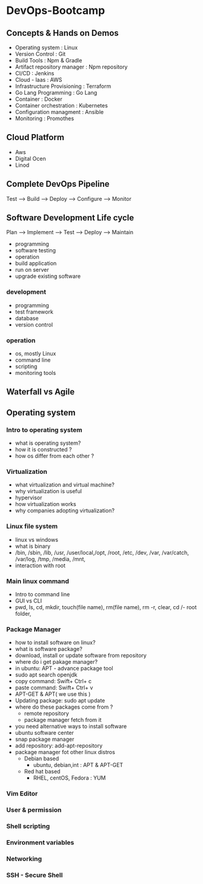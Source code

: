 # DevOps-Bootcamp

## Concepts & Hands on Demos
- Operating system : Linux
- Version Control : Git
- Build Tools : Npm & Gradle
- Artifact repository manager : Npm repository
- CI/CD : Jenkins
- Cloud - laas : AWS
- Infrastructure Provisioning : Terraform
- Go Lang Programming : Go Lang
- Container : Docker
- Container orchestration : Kubernetes
- Configuration managment : Ansible
- Monitoring : Promothes


## Cloud Platform
- Aws
- Digital Ocen
- Linod

## Complete DevOps Pipeline

Test --> Build --> Deploy --> Configure --> Monitor

## Software Development Life cycle

Plan --> Implement --> Test --> Deploy --> Maintain 

- programming
- software testing
- operation
 - build application
 - run on server
 - upgrade existing software 

### development 
- programming
- test framework
- database
- version control

### operation
- os, mostly Linux
- command line 
- scripting
- monitoring tools

## Waterfall vs Agile

## Operating system

### Intro to operating system 
- what is operating system?
- how it is constructed ?
- how os differ from each other ?

### Virtualization
- what virtualization and virtual machine?
- why virtualization is useful
- hypervisor 
- how virtualization works 
- why companies adopting virtualization?



### Linux file system
- linux vs windows
- what is binary
- /bin, /sbin, /lib, /usr, /user/local,/opt, /root, /etc, /dev, /var, /var/catch, /var/log, /tmp, /media, /mnt, 
- interaction with root 

### Main linux command
- Intro to command line
- GUI vs CLI
- pwd, ls, cd, mkdir, touch(file name), rm(file name), rm -r, clear, cd /- root folder, 

### Package Manager
- how to install software on linux?
- what is software package?
- download, install or update software from repository
- where do i get pakage manager?
- in ubuntu: APT - advance package tool
- sudo apt search openjdk
- copy command: Swift+ Ctrl+ c 
- paste command: Swift+ Ctrl+ v
- APT-GET & APT( we use this )
- Updating package: sudo apt update 
- where do these packages come from ? 
  - remote repository
  - package manager fetch from it
- you need alternative ways to install software
 - ubuntu software center 
 - snap package manager 
 - add repository: add-apt-repository
- package manager fot other linux distros
  - Debian based 
    - ubuntu, debian,int : APT & APT-GET
  - Red hat based 
    - RHEL, centOS, Fedora : YUM



### Vim Editor
### User & permission
### Shell scripting
### Environment variables
### Networking
### SSH - Secure Shell






